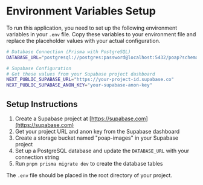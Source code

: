 # Environment Variables Setup

To run this application, you need to set up the following environment variables in your `.env` file. Copy these variables to your environment file and replace the placeholder values with your actual configuration.

```bash
# Database Connection (Prisma with PostgreSQL)
DATABASE_URL="postgresql://postgres:password@localhost:5432/poap?schema=public"

# Supabase Configuration
# Get these values from your Supabase project dashboard
NEXT_PUBLIC_SUPABASE_URL="https://your-project-id.supabase.co"
NEXT_PUBLIC_SUPABASE_ANON_KEY="your-supabase-anon-key"
```

## Setup Instructions

1. Create a Supabase project at [https://supabase.com](https://supabase.com)
2. Get your project URL and anon key from the Supabase dashboard
3. Create a storage bucket named "poap-images" in your Supabase project
4. Set up a PostgreSQL database and update the `DATABASE_URL` with your connection string
5. Run `pnpm prisma migrate dev` to create the database tables

The `.env` file should be placed in the root directory of your project.
